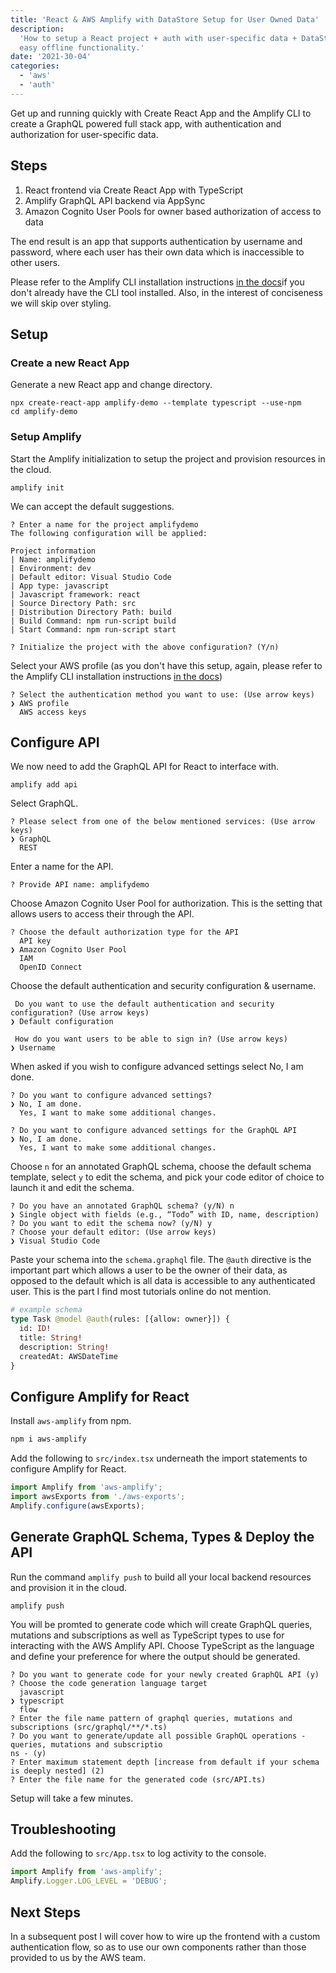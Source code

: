 ```yaml
---
title: 'React & AWS Amplify with DataStore Setup for User Owned Data'
description:
  'How to setup a React project + auth with user-specific data + DataStore for
  easy offline functionality.'
date: '2021-30-04'
categories:
  - 'aws'
  - 'auth'
---
```


Get up and running quickly with Create React App and the Amplify CLI to create a
GraphQL powered full stack app, with authentication and authorization for
user-specific data.

## Steps

1. React frontend via Create React App with TypeScript
2. Amplify GraphQL API backend via AppSync
3. Amazon Cognito User Pools for owner based authorization of access to data

The end result is an app that supports authentication by username and password,
where each user has their own data which is inaccessible to other users.

Please refer to the Amplify CLI installation instructions
[in the docs](https://docs.amplify.aws/cli/start/install)if you don't already
have the CLI tool installed. Also, in the interest of conciseness we will skip
over styling.

## Setup

### Create a new React App

Generate a new React app and change directory.

```shell
npx create-react-app amplify-demo --template typescript --use-npm
cd amplify-demo
```

### Setup Amplify

Start the Amplify initialization to setup the project and provision resources in
the cloud.

```shell
amplify init
```

We can accept the default suggestions.

```shell
? Enter a name for the project amplifydemo
The following configuration will be applied:

Project information
| Name: amplifydemo
| Environment: dev
| Default editor: Visual Studio Code
| App type: javascript
| Javascript framework: react
| Source Directory Path: src
| Distribution Directory Path: build
| Build Command: npm run-script build
| Start Command: npm run-script start

? Initialize the project with the above configuration? (Y/n)
```

Select your AWS profile (as you don't have this setup, again, please refer to
the Amplify CLI installation instructions
[in the docs](https://docs.amplify.aws/cli/start/install))

```shell
? Select the authentication method you want to use: (Use arrow keys)
❯ AWS profile
  AWS access keys
```

## Configure API

We now need to add the GraphQL API for React to interface with.

```shell
amplify add api
```

Select GraphQL.

```shell
? Please select from one of the below mentioned services: (Use arrow keys)
❯ GraphQL
  REST
```

Enter a name for the API.

```shell
? Provide API name: amplifydemo
```

Choose Amazon Cognito User Pool for authorization. This is the setting that
allows users to access their through the API.

```shell
? Choose the default authorization type for the API
  API key
❯ Amazon Cognito User Pool
  IAM
  OpenID Connect
```

Choose the default authentication and security configuration & username.

```shell
 Do you want to use the default authentication and security configuration? (Use arrow keys)
❯ Default configuration

 How do you want users to be able to sign in? (Use arrow keys)
❯ Username
```

When asked if you wish to configure advanced settings select No, I am done.

```shell
? Do you want to configure advanced settings?
❯ No, I am done.
  Yes, I want to make some additional changes.

? Do you want to configure advanced settings for the GraphQL API
❯ No, I am done.
  Yes, I want to make some additional changes.
```

Choose `n` for an annotated GraphQL schema, choose the default schema template,
select `y` to edit the schema, and pick your code editor of choice to launch it
and edit the schema.

```shell
? Do you have an annotated GraphQL schema? (y/N) n
❯ Single object with fields (e.g., “Todo” with ID, name, description)
? Do you want to edit the schema now? (y/N) y
? Choose your default editor: (Use arrow keys)
❯ Visual Studio Code
```

Paste your schema into the `schema.graphql` file. The `@auth` directive is the
important part which allows a user to be the owner of their data, as opposed to
the default which is all data is accessible to any authenticated user. This is
the part I find most tutorials online do not mention.

```graphql
# example schema
type Task @model @auth(rules: [{allow: owner}]) {
  id: ID!
  title: String!
  description: String!
  createdAt: AWSDateTime
}
```

## Configure Amplify for React

Install `aws-amplify` from npm.

```bash
npm i aws-amplify
```

Add the following to `src/index.tsx` underneath the import statements to
configure Amplify for React.

```js
import Amplify from 'aws-amplify';
import awsExports from './aws-exports';
Amplify.configure(awsExports);
```

## Generate GraphQL Schema, Types & Deploy the API

Run the command `amplify push` to build all your local backend resources and
provision it in the cloud.

```shell
amplify push
```

You will be promted to generate code which will create GraphQL queries,
mutations and subscriptions as well as TypeScript types to use for interacting
with the AWS Amplify API. Choose TypeScript as the language and define your
preference for where the output should be generated.

```shell
? Do you want to generate code for your newly created GraphQL API (y)
? Choose the code generation language target
  javascript
❯ typescript
  flow
? Enter the file name pattern of graphql queries, mutations and subscriptions (src/graphql/**/*.ts)
? Do you want to generate/update all possible GraphQL operations - queries, mutations and subscriptio
ns - (y)
? Enter maximum statement depth [increase from default if your schema is deeply nested] (2)
? Enter the file name for the generated code (src/API.ts)
```

Setup will take a few minutes.

## Troubleshooting

Add the following to `src/App.tsx` to log activity to the console.

```js
import Amplify from 'aws-amplify';
Amplify.Logger.LOG_LEVEL = 'DEBUG';
```

## Next Steps

In a subsequent post I will cover how to wire up the frontend with a custom
authentication flow, so as to use our own components rather than those provided
to us by the AWS team.

